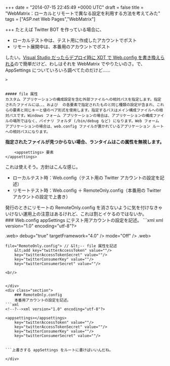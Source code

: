 
+++
date = "2014-07-15 22:45:49 +0000 UTC"
draft = false
title = "WebMatrix：ローカルとリモートで異なる設定を利用する方法を考えてみた"
tags = ["ASP.net Web Pages","WebMatrix"]

+++
たとえば Twitter BOT を作っている場合に、

<ul>
<li>ローカルテスト中は、テスト用に作成したアカウントでポスト</li>
<li>リモート展開中は、本番用のアカウントでポスト</li>
</ul>したい。<a href="http://msdn.microsoft.com/ja-jp/library/dd465318(v=vs.100).aspx">Visual Studio だったらデプロイ時に XDT で Web.config を書き換えられる</a>ので簡単だけど、わしはそれを WebMatrix でやりたいのさ。で、AppSettings についていろいろ調べてたのだけど……

    >
        

    ##### file 属性
    カスタム アプリケーションの構成設定を含む外部ファイルへの相対パスを指定します。指定されたファイルには、、、および  の各要素で指定されたものと同じ種類の設定が含まれ、これらの要素と同じキーと値のペア形式を使用します。指定するパスはメイン構成ファイルへの相対パスです。Windows フォーム アプリケーションの場合は、アプリケーションの構成ファイルの場所ではなく、バイナリ フォルダ (/bin/debug など) になります。Web フォーム アプリケーションの場合は、web.config ファイルが置かれているアプリケーション ルートへの相対パスになります。
**指定されたファイルが見つからない場合、ランタイムはこの属性を無視します。**


        <appsettings> 要素
    </appsettings>
これは使えそう。方針はこんな感じ。

<ul>
<li>ローカルテスト時：Web.config（テスト用の Twitter アカウントの設定を記述）</li>
<li>リモートテスト時：Web.config ＋ RemoteOnly.config（本番用の Twitter アカウントの設定で上書き）</li>
</ul>発行のときにリモートの RemoteOnly.config を消さないように気を付けなきゃいけない運用上の注意はあるけれど、これは割とイケるのではないか。

<div class="section">
    ### Web.config
    appSettings にテスト用アカウントの設定を記述。
```xml
<!--?-->xml version="1.0" encoding="utf-8"?>

<configuration></configuration>
    .web>
        debug="true" targetFramework="4.0" />
        mode="Off" />
    .web>

    file="RemoteOnly.config"> // &lt;-- file 属性を記述
        &lt;add key="twitterAccessToken" value=""/>
        key="twitterAccessTokenSecret" value=""/>
        key="twitterConsumerKey" value=""/>
        key="twitterConsumerSecret" value=""/>
    


```RemoteOnly.config がない場合は、ConfigurationManager.AppSettings["***"] こちらの設定が取得される。<br/>
<br/>


</div>
<div class="section">
    ### RemoteOnly.config
    本番用アカウントの設定を記述。
```xml
<!--?-->xml version="1.0" encoding="utf-8"?>

<appsettings></appsettings>
    key="twitterAccessToken" value=""/>
    key="twitterAccessTokenSecret" value=""/>
    key="twitterConsumerKey" value=""/>
    key="twitterConsumerSecret" value=""/>


```上書きする appSettings をルートに書けばいいんだね。

</div>

